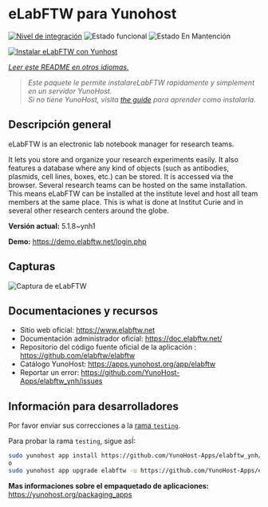 <!--
Este archivo README esta generado automaticamente<https://github.com/YunoHost/apps/tree/master/tools/readme_generator>
No se debe editar a mano.
-->

# eLabFTW para Yunohost

[![Nivel de integración](https://dash.yunohost.org/integration/elabftw.svg)](https://ci-apps.yunohost.org/ci/apps/elabftw/) ![Estado funcional](https://ci-apps.yunohost.org/ci/badges/elabftw.status.svg) ![Estado En Mantención](https://ci-apps.yunohost.org/ci/badges/elabftw.maintain.svg)

[![Instalar eLabFTW con Yunhost](https://install-app.yunohost.org/install-with-yunohost.svg)](https://install-app.yunohost.org/?app=elabftw)

*[Leer este README en otros idiomas.](./ALL_README.md)*

> *Este paquete le permite instalareLabFTW rapidamente y simplement en un servidor YunoHost.*  
> *Si no tiene YunoHost, visita [the guide](https://yunohost.org/install) para aprender como instalarla.*

## Descripción general

eLabFTW is an electronic lab notebook manager for research teams.

It lets you store and organize your research experiments easily. It also features a database where any kind of objects (such as antibodies, plasmids, cell lines, boxes, etc.) can be stored. It is accessed via the browser. Several research teams can be hosted on the same installation. This means eLabFTW can be installed at the institute level and host all team members at the same place. This is what is done at Institut Curie and in several other research centers around the globe.

**Versión actual:** 5.1.8~ynh1

**Demo:** <https://demo.elabftw.net/login.php>

## Capturas

![Captura de eLabFTW](./doc/screenshots/screen-1.jpg)

## Documentaciones y recursos

- Sitio web oficial: <https://www.elabftw.net>
- Documentación administrador oficial: <https://doc.elabftw.net/>
- Repositorio del código fuente oficial de la aplicación : <https://github.com/elabftw/elabftw>
- Catálogo YunoHost: <https://apps.yunohost.org/app/elabftw>
- Reportar un error: <https://github.com/YunoHost-Apps/elabftw_ynh/issues>

## Información para desarrolladores

Por favor enviar sus correcciones a la [rama `testing`](https://github.com/YunoHost-Apps/elabftw_ynh/tree/testing).

Para probar la rama `testing`, sigue asÍ:

```bash
sudo yunohost app install https://github.com/YunoHost-Apps/elabftw_ynh/tree/testing --debug
o
sudo yunohost app upgrade elabftw -u https://github.com/YunoHost-Apps/elabftw_ynh/tree/testing --debug
```

**Mas informaciones sobre el empaquetado de aplicaciones:** <https://yunohost.org/packaging_apps>
